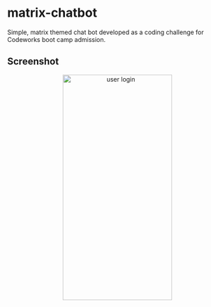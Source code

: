 # matrix-chatbot
Simple, matrix themed chat bot developed as a coding challenge for Codeworks boot camp admission.

## Screenshot
<div align='center'>
  <img src="assets/home.png" alt="user login" width="250" height="517">
</div>
